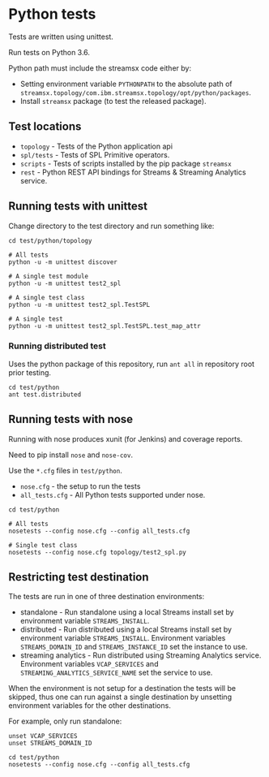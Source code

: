 # Python tests

Tests are written using unittest.

Run tests on Python 3.6.

Python path must include the streamsx code either by:

 * Setting environment variable `PYTHONPATH` to the absolute path of `streamsx.topology/com.ibm.streamsx.topology/opt/python/packages`.
 * Install `streamsx` package (to test the released package).


## Test locations

 * `topology` - Tests of the Python application api
 * `spl/tests` - Tests of SPL Primitive operators.
 * `scripts` - Tests of scripts installed by the pip package `streamsx`
 * `rest` - Python REST API bindings for Streams & Streaming Analytics service.

## Running tests with unittest

Change directory to the test directory and run something like:

```
cd test/python/topology

# All tests
python -u -m unittest discover

# A single test module
python -u -m unittest test2_spl

# A single test class
python -u -m unittest test2_spl.TestSPL

# A single test 
python -u -m unittest test2_spl.TestSPL.test_map_attr
```

### Running distributed test

Uses the python package of this repository, run `ant all` in repository root prior testing.

```
cd test/python
ant test.distributed
```

## Running tests with nose

Running with nose produces xunit (for Jenkins) and coverage reports.

Need to pip install `nose` and `nose-cov`.

Use the `*.cfg` files in `test/python`.

 * `nose.cfg` - the setup to run the tests
 * `all_tests.cfg` - All Python tests supported under nose.

```
cd test/python

# All tests
nosetests --config nose.cfg --config all_tests.cfg

# Single test class
nosetests --config nose.cfg topology/test2_spl.py
```

## Restricting test destination

The tests are run in one of three destination environments:

 * standalone - Run standalone using a local Streams install set by environment variable `STREAMS_INSTALL`.
 * distributed - Run distributed using a local Streams install set by environment variable `STREAMS_INSTALL`. Environment variables `STREAMS_DOMAIN_ID` and `STREAMS_INSTANCE_ID` set the instance to use.
 * streaming analytics - Run distributed using Streaming Analytics service.  Environment variables `VCAP_SERVICES` and `STREAMING_ANALYTICS_SERVICE_NAME` set the service to use.

When the environment is not setup for a destination the tests will be skipped, thus one can run against a single destination by unsetting environment variables for the other destinations.

For example, only run standalone:

```
unset VCAP_SERVICES
unset STREAMS_DOMAIN_ID

cd test/python
nosetests --config nose.cfg --config all_tests.cfg
```

